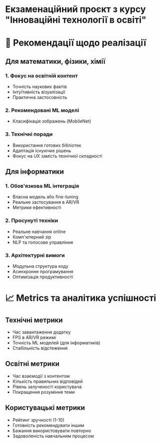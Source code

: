 # Екзаменаційний проєкт з курсу "Інноваційні технології в освіті"

# 🔧 Рекомендації щодо реалізації

## Для математики, фізики, хімії

### 1. Фокус на освітній контент
- Точність наукових фактів
- Інтуїтивність візуалізації
- Практична застосовність

### 2. Рекомендовані ML моделі
- Класифікація зображень (MobileNet)

### 3. Технічні поради
- Використання готових бібліотек
- Адаптація існуючих рішень
- Фокус на UX замість технічної складності

## Для інформатики

### 1. Обов'язкова ML інтеграція
- Власна модель або fine-tuning
- Реальне застосування в AR/VR
- Метрики ефективності

### 2. Просунуті техніки
- Реальне навчання online
- Комп'ютерний зір
- NLP та голосове управління

### 3. Архітектурні вимоги
- Модульна структура коду
- Асинхронне програмування
- Оптимізація продуктивності

# 📈 Metrics та аналітика успішності

## Технічні метрики
- Час завантаження додатку
- FPS в AR/VR режимі
- Точність ML моделей (для інформатиків)
- Стабільність відстеження

## Освітні метрики
- Час взаємодії з контентом
- Кількість правильних відповідей
- Рівень залученості користувача
- Покращення розуміння теми

## Користувацькі метрики
- Рейтинг зручності (1-10)
- Готовність рекомендувати іншим
- Бажання використовувати повторно
- Задоволеність навчальним процесом
